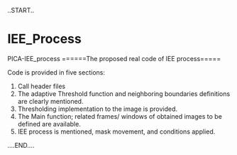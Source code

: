 ..START..
# IEE_Process
PICA-IEE_process
======The proposed real code of IEE process=====

Code is provided in five sections:
1. Call header files
2. The adaptive Threshold function and neighboring boundaries definitions are clearly mentioned.
3. Thresholding implementation to the image is provided.
4. The Main function; related frames/ windows of obtained images to be defined are available.
5. IEE process is mentioned, mask movement, and conditions applied.

....END....
